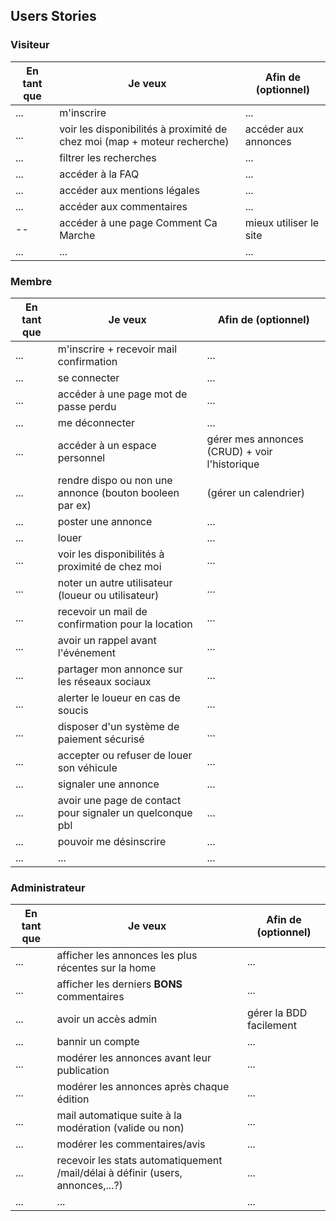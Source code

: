 ## Users Stories

### Visiteur
| En tant que | Je veux | Afin de (optionnel) |
|--|--|--|
| ... | m'inscrire | ... |
| ... | voir les disponibilités à proximité de chez moi (map + moteur recherche) | accéder aux annonces |
| ... | filtrer les recherches | ... |
| ... | accéder à la FAQ | ... |
| ... | accéder aux mentions légales | ... |
| ... | accéder aux commentaires | ... |
|--|accéder à une page Comment Ca Marche|mieux utiliser le site|
|...|...|...|



### Membre
| En tant que | Je veux | Afin de (optionnel) |
|--|--|--|
| ... | m'inscrire + recevoir mail confirmation | ... |
| ... | se connecter | ... |
|...|accéder à une page mot de passe perdu |...|
| ... | me déconnecter | ... |
| ... | accéder à un espace personnel | gérer mes annonces (CRUD) + voir l'historique |
| ... | rendre dispo ou non une annonce (bouton booleen par ex) | (gérer un calendrier) |
| ... | poster une annonce | ... |
| ... | louer | ... |
| ... | voir les disponibilités à proximité de chez moi | ... |
|...|noter un autre utilisateur (loueur ou utilisateur)|...|
|...|recevoir un mail de confirmation pour la location|...|
|...|avoir un rappel avant l'événement|...|
|...|partager mon annonce sur les réseaux sociaux|...|
|...|alerter le loueur en cas de soucis|...|
|...|disposer d'un système de paiement sécurisé|...|
|...|accepter ou refuser de louer son véhicule|...|
| ... | signaler une annonce | ... |
|...|avoir une page de contact pour signaler un quelconque pbl|...|
|...|pouvoir me désinscrire|...|
|...|...|...|




### Administrateur
| En tant que | Je veux | Afin de (optionnel) |
|--|--|--|
| ... | afficher les annonces les plus récentes sur la home | ... |
| ... | afficher les derniers **BONS** commentaires | ... |
| ... | avoir un accès admin | gérer la BDD facilement |
| ... | bannir un compte | ... |
| ... | modérer les annonces avant leur publication| ... |
| ... | modérer les annonces après chaque édition| ... |
| ... | mail automatique suite à la modération (valide ou non)| ... |
| ... | modérer les commentaires/avis | ... |
| ... | recevoir les stats automatiquement /mail/délai à définir (users, annonces,...?) | ... |
| ... | ... | ... |